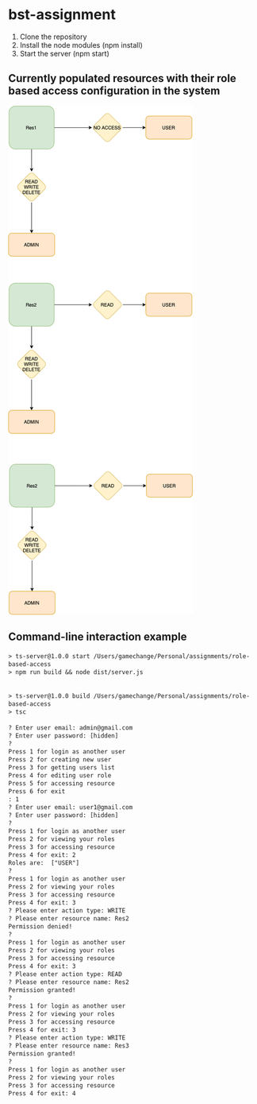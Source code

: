 # bst-assignment
1. Clone the repository
2. Install the node modules (npm install)
3. Start the server (npm start)

## Currently populated resources with their role based access configuration in the system

![alt text](bsFig.png)


## Command-line interaction example
```
> ts-server@1.0.0 start /Users/gamechange/Personal/assignments/role-based-access
> npm run build && node dist/server.js


> ts-server@1.0.0 build /Users/gamechange/Personal/assignments/role-based-access
> tsc

? Enter user email: admin@gmail.com
? Enter user password: [hidden]
? 
Press 1 for login as another user
Press 2 for creating new user
Press 3 for getting users list
Press 4 for editing user role
Press 5 for accessing resource
Press 6 for exit
: 1
? Enter user email: user1@gmail.com
? Enter user password: [hidden]
? 
Press 1 for login as another user
Press 2 for viewing your roles
Press 3 for accessing resource
Press 4 for exit: 2
Roles are:  ["USER"]
? 
Press 1 for login as another user
Press 2 for viewing your roles
Press 3 for accessing resource
Press 4 for exit: 3
? Please enter action type: WRITE
? Please enter resource name: Res2
Permission denied!
? 
Press 1 for login as another user
Press 2 for viewing your roles
Press 3 for accessing resource
Press 4 for exit: 3
? Please enter action type: READ
? Please enter resource name: Res2
Permission granted!
? 
Press 1 for login as another user
Press 2 for viewing your roles
Press 3 for accessing resource
Press 4 for exit: 3
? Please enter action type: WRITE
? Please enter resource name: Res3
Permission granted!
? 
Press 1 for login as another user
Press 2 for viewing your roles
Press 3 for accessing resource
Press 4 for exit: 4
```
